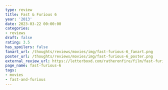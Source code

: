 ```yaml
---
type: review
title: Fast & Furious 6
year: '2013'
date: 2023-03-22 00:00:00
categories:
- reviews
draft: false
rating: 3.5
has_spoilers: false
fanart_url: /thoughts/reviews/movies/img/fast-furious-6_fanart.png
poster_url: /thoughts/reviews/movies/img/fast-furious-6_poster.png
external_review_url: https://letterboxd.com/ratheronfire/film/fast-furious-6/
page_name: fast-furious-6
tags:
- movies
- fast-and-furious
---
```


